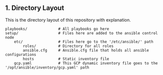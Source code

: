 ## 1. Directory Layout

This is the directory layout of this repository with explanation.

    playbooks/              # All playbooks go here
    setup/                  # Files here are added to the ansible control node
        etc/                # Files here go to the '/etc/ansible/' path
            roles/          # Directory for all roles
            ansible.cfg     # Ansible.cfg file that holds all ansible configurations
            hosts           # Static inventory file
        gcp.yaml            # This GCP dynamic inventory file goes to the '/opt/ansible/inventory/gcp.yaml' path
